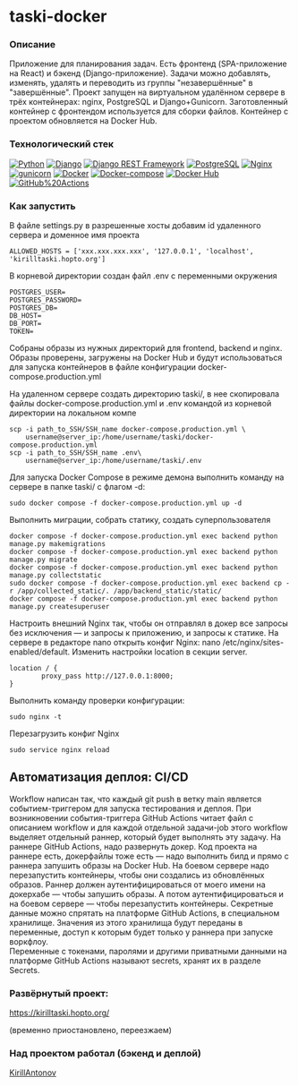 # taski-docker
### Описание
Приложение для планирования задач. Есть фронтенд (SPA-приложение на React)
и бэкенд (Django-приложение). Задачи можно добавлять, изменять, удалять
и переводить из группы "незавершённые" в "завершённые".
Проект запущен на виртуальном удалённом сервере в трёх контейнерах: nginx, PostgreSQL и Django+Gunicorn. Заготовленный контейнер с фронтендом используется для сборки файлов. Контейнер с проектом обновляется на Docker Hub.

### Технологический стек
[![Python](https://img.shields.io/badge/-Python-464646?style=flat&logo=Python&logoColor=56C0C0&color=cd5c5c)](https://www.python.org/)
[![Django](https://img.shields.io/badge/-Django-464646?style=flat&logo=Django&logoColor=56C0C0&color=0095b6)](https://www.djangoproject.com/)
[![Django REST Framework](https://img.shields.io/badge/-Django%20REST%20Framework-464646?style=flat&logo=Django%20REST%20Framework&logoColor=56C0C0&color=cd5c5c)](https://www.django-rest-framework.org/)
[![PostgreSQL](https://img.shields.io/badge/-PostgreSQL-464646?style=flat&logo=PostgreSQL&logoColor=56C0C0&color=0095b6)](https://www.postgresql.org/)
[![Nginx](https://img.shields.io/badge/-NGINX-464646?style=flat&logo=NGINX&logoColor=56C0C0&color=cd5c5c)](https://nginx.org/ru/)
[![gunicorn](https://img.shields.io/badge/-gunicorn-464646?style=flat&logo=gunicorn&logoColor=56C0C0&color=0095b6)](https://gunicorn.org/)
[![Docker](https://img.shields.io/badge/-Docker-464646?style=flat&logo=Docker&logoColor=56C0C0&color=cd5c5c)](https://www.docker.com/)
[![Docker-compose](https://img.shields.io/badge/-Docker%20compose-464646?style=flat&logo=Docker&logoColor=56C0C0&color=0095b6)](https://www.docker.com/)
[![Docker Hub](https://img.shields.io/badge/-Docker%20Hub-464646?style=flat&logo=Docker&logoColor=56C0C0&color=cd5c5c)](https://www.docker.com/products/docker-hub)
[![GitHub%20Actions](https://img.shields.io/badge/-GitHub%20Actions-464646?style=flat&logo=GitHub%20actions&logoColor=56C0C0&color=0095b6)](https://github.com/features/actions)

### Как запустить
В файле settings.py в разрешенные хосты добавим id удаленного сервера и доменное имя проекта
```
ALLOWED_HOSTS = ['xxx.xxx.xxx.xxx', '127.0.0.1', 'localhost', 'kirilltaski.hopto.org']
```
В корневой директории создан файл .env с переменными окружения
```
POSTGRES_USER=
POSTGRES_PASSWORD=
POSTGRES_DB=
DB_HOST=
DB_PORT=
TOKEN=
```
Собраны образы из нужных директорий для frontend, backend  и nginx. Образы проверены, загружены на Docker Hub и будут использоваться для запуска контейнеров в файле конфигурации docker-compose.production.yml

На удаленном сервере создать директорию taski/, в неe скопировала файлы docker-compose.production.yml и .env командой из корневой директории на локальном компе
```
scp -i path_to_SSH/SSH_name docker-compose.production.yml \
    username@server_ip:/home/username/taski/docker-compose.production.yml
scp -i path_to_SSH/SSH_name .env\
    username@server_ip:/home/username/taski/.env 
```

Для запуска Docker Compose в режиме демона выполнить команду на сервере в папке taski/ с флагом -d:
```
sudo docker compose -f docker-compose.production.yml up -d
```
Выполнить миграции, собрать статику, создать суперпользователя
```
docker compose -f docker-compose.production.yml exec backend python manage.py makemigrations
docker compose -f docker-compose.production.yml exec backend python manage.py migrate
docker compose -f docker-compose.production.yml exec backend python manage.py collectstatic
sudo docker compose -f docker-compose.production.yml exec backend cp -r /app/collected_static/. /app/backend_static/static/
docker compose -f docker-compose.production.yml exec backend python manage.py createsuperuser
```
Настроить внешний Nginx так, чтобы он отправлял в докер все запросы без исключения — и запросы к приложению, и запросы к статике. На сервере в редакторе nano открыть конфиг Nginx: nano /etc/nginx/sites-enabled/default. Изменить настройки location в секции server.
```
location / {
        proxy_pass http://127.0.0.1:8000;
}
```
Выполнить команду проверки конфигурации:
```
sudo nginx -t
```
Перезагрузить конфиг Nginx
```
sudo service nginx reload
```
## Автоматизация деплоя: CI/CD
Workflow написан так, что каждый git push в ветку main является событием-триггером для запуска тестирования и деплоя.
При возникновении события-триггера GitHub Actions читает файл с описанием workflow и для каждой отдельной задачи-job этого workflow выделяет отдельный раннер, который будет выполнять эту задачу.
На раннере GitHub Actions, надо развернуть докер. Код проекта на раннере есть, докерфайлы тоже есть — надо выполнить билд и прямо с раннера запушить образы на Docker Hub.
На боевом сервере надо перезапустить контейнеры, чтобы они создались из обновлённых образов. Раннер должен аутентифицироваться от моего имени на докерхабе — чтобы запушить образы. А потом аутентифицироваться и на боевом сервере — чтобы перезапустить контейнеры.
Секретные данные можно спрятать на платформе GitHub Actions, в специальном хранилище. Значения из этого хранилища будут переданы в переменные, доступ к которым будет только у раннера при запуске воркфлоу.  
Переменные c токенами, паролями и другими приватными данными на платформе GitHub Actions называют secrets, хранят их в разделе Secrets.

### Развёрнутый проект:
https://kirilltaski.hopto.org/

(временно приостановлено, переезжаем)

### Над проектом работал (бэкенд и деплой)
[KirillAntonov](https://github.com/Kirill-Antonov91)
